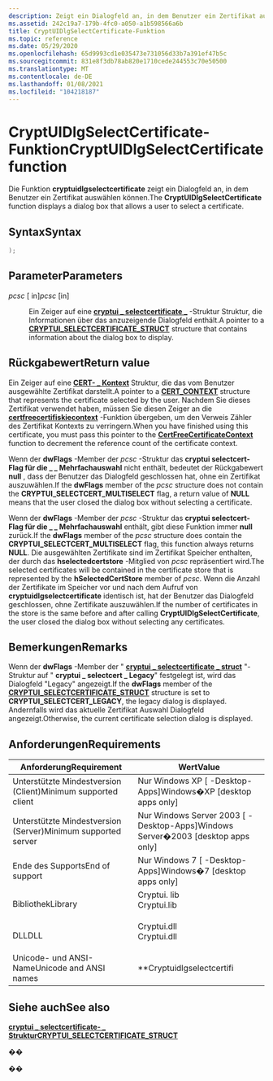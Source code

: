```yaml
---
description: Zeigt ein Dialogfeld an, in dem Benutzer ein Zertifikat auswählen können.
ms.assetid: 242c19a7-179b-4fc0-a050-a1b598566a6b
title: CryptUIDlgSelectCertificate-Funktion
ms.topic: reference
ms.date: 05/29/2020
ms.openlocfilehash: 65d9993cd1e035473e731056d33b7a391ef47b5c
ms.sourcegitcommit: 831e8f3db78ab820e1710cede244553c70e50500
ms.translationtype: MT
ms.contentlocale: de-DE
ms.lasthandoff: 01/08/2021
ms.locfileid: "104218187"
---
```

# <a name="cryptuidlgselectcertificate-function"></a><span data-ttu-id="bc306-103">CryptUIDlgSelectCertificate-Funktion</span><span class="sxs-lookup"><span data-stu-id="bc306-103">CryptUIDlgSelectCertificate function</span></span>

<span data-ttu-id="bc306-104">Die Funktion **cryptuidlgselectcertificate** zeigt ein Dialogfeld an, in dem Benutzer ein Zertifikat auswählen können.</span><span class="sxs-lookup"><span data-stu-id="bc306-104">The **CryptUIDlgSelectCertificate** function displays a dialog box that allows a user to select a certificate.</span></span>

## <a name="syntax"></a><span data-ttu-id="bc306-105">Syntax</span><span class="sxs-lookup"><span data-stu-id="bc306-105">Syntax</span></span>


```C++
);
```



## <a name="parameters"></a><span data-ttu-id="bc306-106">Parameter</span><span class="sxs-lookup"><span data-stu-id="bc306-106">Parameters</span></span>

<dl> <dt>

<span data-ttu-id="bc306-107">*pcsc* \[ in\]</span><span class="sxs-lookup"><span data-stu-id="bc306-107">*pcsc* \[in\]</span></span>
</dt> <dd>

<span data-ttu-id="bc306-108">Ein Zeiger auf eine [**cryptui \_ selectcertificate \_**](cryptui-selectcertificate-struct.md) -Struktur Struktur, die Informationen über das anzuzeigende Dialogfeld enthält.</span><span class="sxs-lookup"><span data-stu-id="bc306-108">A pointer to a [**CRYPTUI\_SELECTCERTIFICATE\_STRUCT**](cryptui-selectcertificate-struct.md) structure that contains information about the dialog box to display.</span></span>

</dd> </dl>

## <a name="return-value"></a><span data-ttu-id="bc306-109">Rückgabewert</span><span class="sxs-lookup"><span data-stu-id="bc306-109">Return value</span></span>

<span data-ttu-id="bc306-110">Ein Zeiger auf eine [**CERT- \_ Kontext**](/windows/win32/api/Wincrypt/ns-wincrypt-cert_context) Struktur, die das vom Benutzer ausgewählte Zertifikat darstellt.</span><span class="sxs-lookup"><span data-stu-id="bc306-110">A pointer to a [**CERT\_CONTEXT**](/windows/win32/api/Wincrypt/ns-wincrypt-cert_context) structure that represents the certificate selected by the user.</span></span> <span data-ttu-id="bc306-111">Nachdem Sie dieses Zertifikat verwendet haben, müssen Sie diesen Zeiger an die [**certfreecertifiskiecontext**](/windows/win32/api/wincrypt/nf-wincrypt-certfreecertificatecontext) -Funktion übergeben, um den Verweis Zähler des Zertifikat Kontexts zu verringern.</span><span class="sxs-lookup"><span data-stu-id="bc306-111">When you have finished using this certificate, you must pass this pointer to the [**CertFreeCertificateContext**](/windows/win32/api/wincrypt/nf-wincrypt-certfreecertificatecontext) function to decrement the reference count of the certificate context.</span></span>

<span data-ttu-id="bc306-112">Wenn der **dwFlags** -Member der *pcsc* -Struktur das **cryptui selectcert-Flag für die \_ \_ Mehrfachauswahl** nicht enthält, bedeutet der Rückgabewert **null** , dass der Benutzer das Dialogfeld geschlossen hat, ohne ein Zertifikat auszuwählen.</span><span class="sxs-lookup"><span data-stu-id="bc306-112">If the **dwFlags** member of the *pcsc* structure does not contain the **CRYPTUI\_SELECTCERT\_MULTISELECT** flag, a return value of **NULL** means that the user closed the dialog box without selecting a certificate.</span></span>

<span data-ttu-id="bc306-113">Wenn der **dwFlags** -Member der *pcsc* -Struktur das **cryptui selectcert-Flag für die \_ \_ Mehrfachauswahl** enthält, gibt diese Funktion immer **null** zurück.</span><span class="sxs-lookup"><span data-stu-id="bc306-113">If the **dwFlags** member of the *pcsc* structure does contain the **CRYPTUI\_SELECTCERT\_MULTISELECT** flag, this function always returns **NULL**.</span></span> <span data-ttu-id="bc306-114">Die ausgewählten Zertifikate sind im Zertifikat Speicher enthalten, der durch das **hselectedcertstore** -Mitglied von *pcsc* repräsentiert wird.</span><span class="sxs-lookup"><span data-stu-id="bc306-114">The selected certificates will be contained in the certificate store that is represented by the **hSelectedCertStore** member of *pcsc*.</span></span> <span data-ttu-id="bc306-115">Wenn die Anzahl der Zertifikate im Speicher vor und nach dem Aufruf von **cryptuidlgselectcertificate** identisch ist, hat der Benutzer das Dialogfeld geschlossen, ohne Zertifikate auszuwählen.</span><span class="sxs-lookup"><span data-stu-id="bc306-115">If the number of certificates in the store is the same before and after calling **CryptUIDlgSelectCertificate**, the user closed the dialog box without selecting any certificates.</span></span>

## <a name="remarks"></a><span data-ttu-id="bc306-116">Bemerkungen</span><span class="sxs-lookup"><span data-stu-id="bc306-116">Remarks</span></span>

<span data-ttu-id="bc306-117">Wenn der **dwFlags** -Member der " [**cryptui \_ selectcertificate \_ struct**](cryptui-selectcertificate-struct.md) "-Struktur auf " **cryptui \_ selectcert \_ Legacy**" festgelegt ist, wird das Dialogfeld "Legacy" angezeigt.</span><span class="sxs-lookup"><span data-stu-id="bc306-117">If the **dwFlags** member of the [**CRYPTUI\_SELECTCERTIFICATE\_STRUCT**](cryptui-selectcertificate-struct.md) structure is set to **CRYPTUI\_SELECTCERT\_LEGACY**, the legacy dialog is displayed.</span></span> <span data-ttu-id="bc306-118">Andernfalls wird das aktuelle Zertifikat Auswahl Dialogfeld angezeigt.</span><span class="sxs-lookup"><span data-stu-id="bc306-118">Otherwise, the current certificate selection dialog is displayed.</span></span>

## <a name="requirements"></a><span data-ttu-id="bc306-119">Anforderungen</span><span class="sxs-lookup"><span data-stu-id="bc306-119">Requirements</span></span>



| <span data-ttu-id="bc306-120">Anforderung</span><span class="sxs-lookup"><span data-stu-id="bc306-120">Requirement</span></span> | <span data-ttu-id="bc306-121">Wert</span><span class="sxs-lookup"><span data-stu-id="bc306-121">Value</span></span> |
|-------------------------------------|---------------------------------------------------------------------------------------------------|
| <span data-ttu-id="bc306-122">Unterstützte Mindestversion (Client)</span><span class="sxs-lookup"><span data-stu-id="bc306-122">Minimum supported client</span></span><br/> | <span data-ttu-id="bc306-123">Nur Windows XP \[ -Desktop-Apps\]</span><span class="sxs-lookup"><span data-stu-id="bc306-123">Windows�XP \[desktop apps only\]</span></span><br/>                                                       |
| <span data-ttu-id="bc306-124">Unterstützte Mindestversion (Server)</span><span class="sxs-lookup"><span data-stu-id="bc306-124">Minimum supported server</span></span><br/> | <span data-ttu-id="bc306-125">Nur Windows Server 2003 \[ -Desktop-Apps\]</span><span class="sxs-lookup"><span data-stu-id="bc306-125">Windows Server�2003 \[desktop apps only\]</span></span><br/>                                              |
| <span data-ttu-id="bc306-126">Ende des Supports</span><span class="sxs-lookup"><span data-stu-id="bc306-126">End of support</span></span><br/> | <span data-ttu-id="bc306-127">Nur Windows 7 \[ -Desktop-Apps\]</span><span class="sxs-lookup"><span data-stu-id="bc306-127">Windows�7 \[desktop apps only\]</span></span><br/>                                                       |
| <span data-ttu-id="bc306-128">Bibliothek</span><span class="sxs-lookup"><span data-stu-id="bc306-128">Library</span></span><br/>                  | <dl> <span data-ttu-id="bc306-129"><dt>Cryptui. lib</dt></span><span class="sxs-lookup"><span data-stu-id="bc306-129"><dt>Cryptui.lib</dt></span></span> </dl>            |
| <span data-ttu-id="bc306-130">DLL</span><span class="sxs-lookup"><span data-stu-id="bc306-130">DLL</span></span><br/>                      | <dl> <span data-ttu-id="bc306-131"><dt>Cryptui.dll</dt></span><span class="sxs-lookup"><span data-stu-id="bc306-131"><dt>Cryptui.dll</dt></span></span> </dl>            |
| <span data-ttu-id="bc306-132">Unicode- und ANSI-Name</span><span class="sxs-lookup"><span data-stu-id="bc306-132">Unicode and ANSI names</span></span><br/>   | <span data-ttu-id="bc306-133">**Cryptuidlgselectcertifi| EW** (Unicode) und **cryptuidlgselectcertifi-EA** (ANSI)</span><span class="sxs-lookup"><span data-stu-id="bc306-133">**CryptUIDlgSelectCertificateW** (Unicode) and **CryptUIDlgSelectCertificateA** (ANSI)</span></span><br/> |



## <a name="see-also"></a><span data-ttu-id="bc306-134">Siehe auch</span><span class="sxs-lookup"><span data-stu-id="bc306-134">See also</span></span>

<dl> <dt>

[<span data-ttu-id="bc306-135">**cryptui \_ selectcertificate- \_ Struktur**</span><span class="sxs-lookup"><span data-stu-id="bc306-135">**CRYPTUI\_SELECTCERTIFICATE\_STRUCT**</span></span>](cryptui-selectcertificate-struct.md)
</dt> </dl>

<span data-ttu-id="bc306-136">�</span><span class="sxs-lookup"><span data-stu-id="bc306-136">�</span></span>

<span data-ttu-id="bc306-137">�</span><span class="sxs-lookup"><span data-stu-id="bc306-137">�</span></span>




